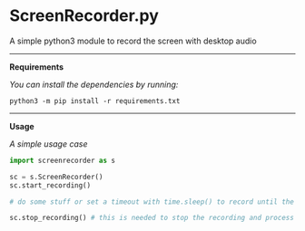 # ScreenRecorder.py

A simple python3 module to record the screen with desktop audio

--------------------------------------------------------------------

**Requirements**

*You can install the dependencies by running:*

```console
python3 -m pip install -r requirements.txt
```

--------------------------------------------------------------------

**Usage**

*A simple usage case*

```python
import screenrecorder as s

sc = s.ScreenRecorder()
sc.start_recording()

# do some stuff or set a timeout with time.sleep() to record until the end of the timeout

sc.stop_recording() # this is needed to stop the recording and process audio and video into a file.mp4

```
